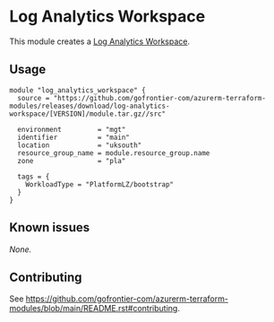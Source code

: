 # Log Analytics Workspace

This module creates a [Log Analytics Workspace](https://registry.terraform.io/providers/hashicorp/azurerm/latest/docs/resources/log_analytics_workspace).

## Usage

```hcl
module "log_analytics_workspace" {
  source = "https://github.com/gofrontier-com/azurerm-terraform-modules/releases/download/log-analytics-workspace/[VERSION]/module.tar.gz//src"

  environment         = "mgt"
  identifier          = "main"
  location            = "uksouth"
  resource_group_name = module.resource_group.name
  zone                = "pla"

  tags = {
    WorkloadType = "PlatformLZ/bootstrap"
  }
}

```

## Known issues

_None._

## Contributing

See <https://github.com/gofrontier-com/azurerm-terraform-modules/blob/main/README.rst#contributing>.
